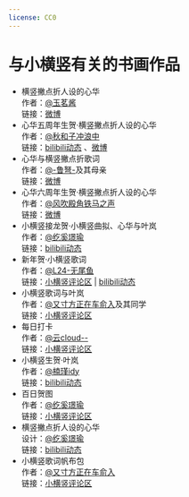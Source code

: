 ```yaml
---
license: CC0
---
```


# 与小横竖有关的书画作品
- 横竖撇点折人设的心华  
  作者：[@玉茗酱](https://www.weibo.com/u/6800716512)  
  链接：[微博](https://www.weibo.com/6800716512/IrAbNALtq)  
- 心华五周年生贺·横竖撇点折人设的心华  
  作者：[@秋和子冲浪中](https://space.bilibili.com/26665460/)  
  链接：[bilibili动态](https://t.bilibili.com/354155779100839935)  、[微博](https://weibo.com/5249869625/Jgy7pADE9)  
- 心华与横竖撇点折歌词  
  作者：[@-鲁弩-](https://www.weibo.com/u/5746124453)及其母亲  
  链接：[微博](https://www.weibo.com/5746124453/IvQ8BnXkc)  
- 心华六周年生贺·横竖撇点折人设的心华  
  作者：[@风吹殿角铁马之声](https://weibo.com/u/3286826965)  
  链接：[微博](https://weibo.com/3286826965/K1hhgsp4u)  
- 小横竖接龙贺·小横竖曲拟、心华与叶岚  
  作者：[@纥奚璟瑜](https://space.bilibili.com/430112201/)  
  链接：[bilibili动态](https://t.bilibili.com/730225134349058050)
- 新年贺·小横竖歌词  
  作者：[@L24-无尾鱼](https://space.bilibili.com/1691251950/)  
  链接：[小横竖评论区](https://www.bilibili.com/video/av85002656/#reply148357172784) \| [bilibili动态](https://t.bilibili.com/753628720392044629)  
- 小横竖歌词与叶岚  
  作者：[@又寸方正在车俞入](https://space.bilibili.com/68156839)及其同学  
  链接：[小横竖评论区](https://www.bilibili.com/video/av85002656/#reply148396517184)  
- 每日打卡  
  作者：[@云cloud--](https://space.bilibili.com/1115295311)  
  链接：[小横竖评论区](https://www.bilibili.com/video/av85002656/#reply148787357008)  
- 小横竖生贺·叶岚  
  作者：[@楠瑾idy](https://space.bilibili.com/402303830/)  
  链接：[bilibili动态](https://t.bilibili.com/755028214026338345)  
- 百日贺图  
  作者：[@纥奚璟瑜](https://space.bilibili.com/430112201/)  
  链接：[小横竖评论区](https://www.bilibili.com/video/av85002656/#reply154071737888)
- 横竖撇点折人设的心华  
  设计：[@纥奚璟瑜](https://space.bilibili.com/430112201/)  
  链接：[bilibili动态](https://t.bilibili.com/868536408647663621)
- 小横竖歌词帆布包  
  作者：[@又寸方正在车俞入](https://space.bilibili.com/68156839)  
  链接：[小横竖评论区](https://www.bilibili.com/video/av85002656/#reply201297558160)  